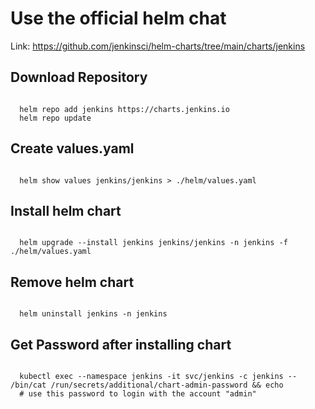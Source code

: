 # Use the official helm chat

Link: https://github.com/jenkinsci/helm-charts/tree/main/charts/jenkins

## Download Repository

```shell

  helm repo add jenkins https://charts.jenkins.io
  helm repo update

```

## Create values.yaml

```shell

  helm show values jenkins/jenkins > ./helm/values.yaml

```

## Install helm chart

```shell

  helm upgrade --install jenkins jenkins/jenkins -n jenkins -f ./helm/values.yaml

```

## Remove helm chart

```shell

  helm uninstall jenkins -n jenkins

```

## Get Password after installing chart

```shell

  kubectl exec --namespace jenkins -it svc/jenkins -c jenkins -- /bin/cat /run/secrets/additional/chart-admin-password && echo
  # use this password to login with the account "admin"

```
